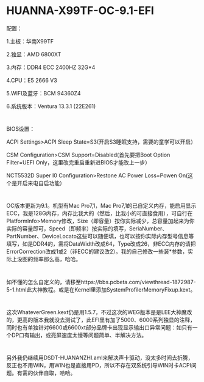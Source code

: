 # HUANNA-X99TF-OC-9.1-EFI
配置：

1.主板：华南X99TF

2.独显：AMD 6800XT

3.内存：DDR4 ECC 2400HZ  32G*4

4.CPU：E5 2666 V3

5.WIFI及蓝牙：BCM 94360Z4

6.系统版本：Ventura 13.3.1 (22E261)


#  
BIOS设置：

ACPI Settings>ACPI Sleep State=S3(开启S3睡眠支持，需要的童学可以开启）

CSM Configuration>CSM Support=Disabled(首先要把Boot Option Filter=UEFI Only，这里改完重启重新进BIOS才能改上一步）

NCT5532D Super I0 Configuration>Restone AC Power Loss=Powen On(这个是开启来电自启功能）

# 
OC版本更新为9.1。机型有Mac Pro7,1，Mac Pro7,1的已自定义内存，能启用显示ECC，我是128G内存，内存比我大的（然后，比我小的可直接食用），可自行在Platformlnfo>Memory修改，Size（即容量）按你实际减少，总容量加起来为你实际的容量即可，Speed（即频率）按实际的填写，SeriaNumber、PartNumber、DeviceLocato这些可以随便填，也可以按你实际内存型号信息等填写，如是DDR4的，需将DataWidth改成64，Type改成26，非ECC内存的请把ErrorCorrection改成1或2（非ECC的建议改2）。我的自己修改一些装*参数，实际上没图的频率那么高，哈哈。


# 
如不懂的怎么自定义的，请移至https://bbs.pcbeta.com/viewthread-1872987-5-1.html此大神教程。或是在Kernel里添加SystemProfilerMemoryFixup.kext。

# 
这次WhateverGreen.kext仍是用1.5.7，不过这次的WEG版本是是LEE大神魔改的，更高的版本我就没去测试了，此EFI里有加了5000、6000系列独显的注释，同时也有单独针对6600或6600xt部分品牌卡出现显示输出口异常问题：如只有一个DP口有输出，或亮屏速度太慢等问题简单、半解决方法。

# 
另外我仍继续用DSDT-HUANANZHI.aml来解决声卡驱动，没太多时间去折腾，反正也不用WIN，用WIN也是直接用PD，所以不存在双系统引导WIN时卡ACPI问题。有需的伙伴自取，哈哈。
